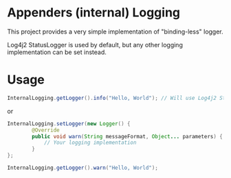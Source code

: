 # Appenders (internal) Logging

This project provides a very simple implementation of "binding-less" logger.

Log4j2 StatusLogger is used by default, but any other logging implementation can be set instead.

# Usage

```java
InternalLogging.getLogger().info("Hello, World"); // Will use Log4j2 StatusLogger if Log4j2 jars are available 
```

or

```java
InternalLogging.setLogger(new Logger() {
        @Override
        public void warn(String messageFormat, Object... parameters) {
            // Your logging implementation
        }
}; 

InternalLogging.getLogger().warn("Hello, World");
```
